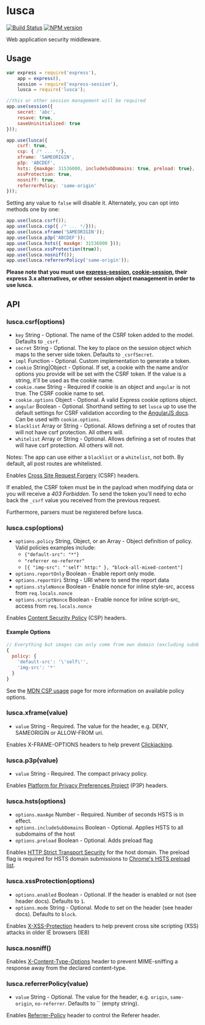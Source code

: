 # lusca

[![Build Status](https://travis-ci.org/krakenjs/lusca.svg?branch=master)](https://travis-ci.org/krakenjs/lusca) [![NPM version](https://badge.fury.io/js/lusca.svg)](http://badge.fury.io/js/lusca)  

Web application security middleware.


## Usage

```js
var express = require('express'),
	app = express(),
	session = require('express-session'),
	lusca = require('lusca');

//this or other session management will be required
app.use(session({
	secret: 'abc',
	resave: true,
	saveUninitialized: true
}));

app.use(lusca({
    csrf: true,
    csp: { /* ... */},
    xframe: 'SAMEORIGIN',
    p3p: 'ABCDEF',
    hsts: {maxAge: 31536000, includeSubDomains: true, preload: true},
    xssProtection: true,
    nosniff: true,
    referrerPolicy: 'same-origin'
}));
```

Setting any value to `false` will disable it. Alternately, you can opt into methods one by one:

```js
app.use(lusca.csrf());
app.use(lusca.csp({ /* ... */}));
app.use(lusca.xframe('SAMEORIGIN'));
app.use(lusca.p3p('ABCDEF'));
app.use(lusca.hsts({ maxAge: 31536000 }));
app.use(lusca.xssProtection(true));
app.use(lusca.nosniff());
app.use(lusca.referrerPolicy('same-origin'));
```

__Please note that you must use [express-session](https://github.com/expressjs/session), [cookie-session](https://github.com/expressjs/cookie-session), their express 3.x alternatives, or other session object management in order to use lusca.__


## API


### lusca.csrf(options)

* `key` String - Optional. The name of the CSRF token added to the model. Defaults to `_csrf`.
* `secret` String - Optional. The key to place on the session object which maps to the server side token. Defaults to `_csrfSecret`.
* `impl` Function - Optional. Custom implementation to generate a token.
* `cookie` String|Object - Optional. If set, a cookie with the name and/or options you provide will be set with the CSRF token. If the value is a string, it'll be used as the cookie name.
* `cookie.name` String - Required if cookie is an object and `angular` is not true. The CSRF cookie name to set.
* `cookie.options` Object - Optional. A valid Express cookie options object.
* `angular` Boolean - Optional. Shorthand setting to set `lusca` up to use the default settings for CSRF validation according to the [AngularJS docs]. Can be used with `cookie.options`.
* `blacklist` Array or String - Optional. Allows defining a set of routes that will not have csrf protection.  All others will.
* `whitelist` Array or String - Optional. Allows defining a set of routes that will have csrf protection.  All others will not.

Notes: The app can use either a `blacklist` or a `whitelist`, not both.  By default, all post routes are whitelisted.

[angularjs docs]: https://docs.angularjs.org/api/ng/service/$http#cross-site-request-forgery-xsrf-protection

Enables [Cross Site Request Forgery](https://www.owasp.org/index.php/Cross-Site_Request_Forgery_\(CSRF\)) (CSRF) headers.

If enabled, the CSRF token must be in the payload when modifying data or you will receive a *403 Forbidden*. To send the token you'll need to echo back the `_csrf` value you received from the previous request.

Furthermore, parsers must be registered before lusca.

### lusca.csp(options)

* `options.policy` String, Object, or an Array - Object definition of policy. Valid policies examples include:
  * `{"default-src": "*"}`
  * `"referrer no-referrer"`
  * `[{ "img-src": "'self' http:" }, "block-all-mixed-content"]`
* `options.reportOnly` Boolean - Enable report only mode.
* `options.reportUri` String - URI where to send the report data
* `options.styleNonce` Boolean - Enable nonce for inline style-src, access from `req.locals.nonce`
* `options.scriptNonce` Boolean - Enable nonce for inline script-src, access from `req.locals.nonce`

Enables [Content Security Policy](https://www.owasp.org/index.php/Content_Security_Policy) (CSP) headers.

#### Example Options

```js
// Everything but images can only come from own domain (excluding subdomains)
{
  policy: {
    'default-src': '\'self\'',
    'img-src': '*'
  }
}
```

See the [MDN CSP usage](https://developer.mozilla.org/en-US/docs/Web/Security/CSP/Using_Content_Security_Policy) page for more information on available policy options.

### lusca.xframe(value)

* `value` String - Required. The value for the header, e.g. DENY, SAMEORIGIN or ALLOW-FROM uri.

Enables X-FRAME-OPTIONS headers to help prevent [Clickjacking](https://www.owasp.org/index.php/Clickjacking).



### lusca.p3p(value)

* `value` String - Required. The compact privacy policy.

Enables [Platform for Privacy Preferences Project](https://www.w3.org/P3P) (P3P) headers.



### lusca.hsts(options)

* `options.maxAge` Number - Required. Number of seconds HSTS is in effect.
* `options.includeSubDomains` Boolean - Optional. Applies HSTS to all subdomains of the host
* `options.preload` Boolean - Optional. Adds preload flag

Enables [HTTP Strict Transport Security](https://www.owasp.org/index.php/HTTP_Strict_Transport_Security) for the host domain. The preload flag is required for HSTS domain submissions to [Chrome's HSTS preload list](https://hstspreload.appspot.com).


### lusca.xssProtection(options)

* `options.enabled` Boolean - Optional. If the header is enabled or not (see header docs). Defaults to `1`.
* `options.mode` String - Optional. Mode to set on the header (see header docs). Defaults to `block`.

Enables [X-XSS-Protection](http://blogs.msdn.com/b/ie/archive/2008/07/02/ie8-security-part-iv-the-xss-filter.aspx) headers to help prevent cross site scripting (XSS) attacks in older IE browsers (IE8)


### lusca.nosniff()

Enables [X-Content-Type-Options](https://blogs.msdn.microsoft.com/ie/2008/09/02/ie8-security-part-vi-beta-2-update/) header to prevent MIME-sniffing a response away from the declared content-type.


### lusca.referrerPolicy(value)

* `value` String - Optional. The value for the header, e.g. `origin`, `same-origin`, `no-referrer`. Defaults to `` (empty string).

Enables [Referrer-Policy](https://www.w3.org/TR/referrer-policy/#intro) header to control the Referer header.
